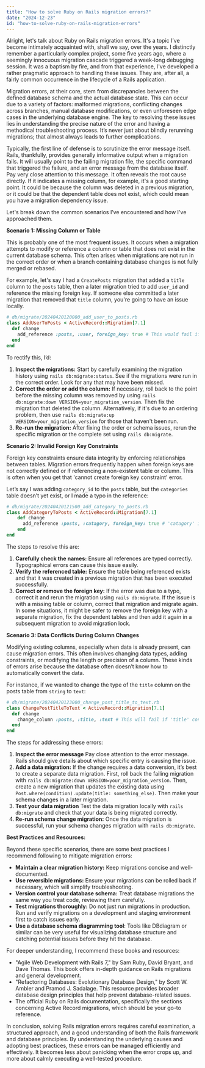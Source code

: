 ```yaml
---
title: "How to solve Ruby on Rails migration errors?"
date: "2024-12-23"
id: "how-to-solve-ruby-on-rails-migration-errors"
---
```


Alright, let's talk about Ruby on Rails migration errors. It's a topic I’ve become intimately acquainted with, shall we say, over the years. I distinctly remember a particularly complex project, some five years ago, where a seemingly innocuous migration cascade triggered a week-long debugging session. It was a baptism by fire, and from that experience, I've developed a rather pragmatic approach to handling these issues. They are, after all, a fairly common occurrence in the lifecycle of a Rails application.

Migration errors, at their core, stem from discrepancies between the defined database schema and the actual database state. This can occur due to a variety of factors: malformed migrations, conflicting changes across branches, manual database modifications, or even unforeseen edge cases in the underlying database engine. The key to resolving these issues lies in understanding the precise nature of the error and having a methodical troubleshooting process. It’s never just about blindly rerunning migrations; that almost always leads to further complications.

Typically, the first line of defense is to scrutinize the error message itself. Rails, thankfully, provides generally informative output when a migration fails. It will usually point to the failing migration file, the specific command that triggered the failure, and an error message from the database itself. Pay very close attention to this message. It often reveals the root cause directly. If it indicates a missing column, for example, it's a good starting point. It could be because the column was deleted in a previous migration, or it could be that the dependent table does not exist, which could mean you have a migration dependency issue.

Let's break down the common scenarios I’ve encountered and how I've approached them.

**Scenario 1: Missing Column or Table**

This is probably one of the most frequent issues. It occurs when a migration attempts to modify or reference a column or table that does not exist in the current database schema. This often arises when migrations are not run in the correct order or when a branch containing database changes is not fully merged or rebased.

For example, let's say I had a `CreatePosts` migration that added a `title` column to the `posts` table, then a later migration tried to add `user_id` and reference the missing foreign key. If someone else committed a later migration that removed that `title` column, you're going to have an issue locally.

```ruby
# db/migrate/20240420120000_add_user_to_posts.rb
class AddUserToPosts < ActiveRecord::Migration[7.1]
  def change
    add_reference :posts, :user, foreign_key: true # This would fail if the 'posts' table doesn't exist
  end
end
```

To rectify this, I’d:

1.  **Inspect the migrations:** Start by carefully examining the migration history using `rails db:migrate:status`. See if the migrations were run in the correct order. Look for any that may have been missed.
2.  **Correct the order or add the column:** If necessary, roll back to the point before the missing column was removed by using `rails db:migrate:down VERSION=your_migration_version`. Then fix the migration that deleted the column. Alternatively, if it's due to an ordering problem, then use `rails db:migrate:up VERSION=your_migration_version` for those that haven't been run.
3. **Re-run the migration:** After fixing the order or schema issues, rerun the specific migration or the complete set using `rails db:migrate`.

**Scenario 2: Invalid Foreign Key Constraints**

Foreign key constraints ensure data integrity by enforcing relationships between tables. Migration errors frequently happen when foreign keys are not correctly defined or if referencing a non-existent table or column. This is often when you get that 'cannot create foreign key constraint' error.

Let’s say I was adding `category_id` to the `posts` table, but the `categories` table doesn’t yet exist, or I made a typo in the reference:

```ruby
# db/migrate/20240420121500_add_category_to_posts.rb
class AddCategoryToPosts < ActiveRecord::Migration[7.1]
    def change
      add_reference :posts, :catagory, foreign_key: true # 'catagory' instead of 'category' will cause an error.
    end
end
```

The steps to resolve this are:

1. **Carefully check the names:** Ensure all references are typed correctly. Typographical errors can cause this issue easily.
2. **Verify the referenced table:** Ensure the table being referenced exists and that it was created in a previous migration that has been executed successfully.
3. **Correct or remove the foreign key:** If the error was due to a typo, correct it and rerun the migration using `rails db:migrate`. If the issue is with a missing table or column, correct that migration and migrate again. In some situations, it might be safer to remove the foreign key with a separate migration, fix the dependent tables and then add it again in a subsequent migration to avoid migration lock.

**Scenario 3: Data Conflicts During Column Changes**

Modifying existing columns, especially when data is already present, can cause migration errors. This often involves changing data types, adding constraints, or modifying the length or precision of a column. These kinds of errors arise because the database often doesn’t know how to automatically convert the data.

For instance, if we wanted to change the type of the `title` column on the posts table from `string` to `text`:

```ruby
# db/migrate/20240420123000_change_post_title_to_text.rb
class ChangePostTitleToText < ActiveRecord::Migration[7.1]
  def change
    change_column :posts, :title, :text # This will fail if 'title' contains too much data.
  end
end
```

The steps for addressing these errors:

1. **Inspect the error message** Pay close attention to the error message. Rails should give details about which specific entry is causing the issue.
2. **Add a data migration:** If the change requires a data conversion, it’s best to create a separate data migration. First, roll back the failing migration with `rails db:migrate:down VERSION=your_migration_version`. Then, create a new migration that updates the existing data using `Post.where(condition).update(title: something_else)`. Then make your schema changes in a later migration.
3. **Test your data migration** Test the data migration locally with `rails db:migrate` and check that your data is being migrated correctly.
4. **Re-run schema change migration:** Once the data migration is successful, run your schema changes migration with `rails db:migrate`.

**Best Practices and Resources:**

Beyond these specific scenarios, there are some best practices I recommend following to mitigate migration errors:

*   **Maintain a clear migration history:** Keep migrations concise and well-documented.
*   **Use reversible migrations:** Ensure your migrations can be rolled back if necessary, which will simplify troubleshooting.
*   **Version control your database schema:** Treat database migrations the same way you treat code, reviewing them carefully.
*   **Test migrations thoroughly:** Do not just run migrations in production. Run and verify migrations on a development and staging environment first to catch issues early.
*   **Use a database schema diagramming tool**: Tools like DBdiagram or similar can be very useful for visualizing database structure and catching potential issues before they hit the database.

For deeper understanding, I recommend these books and resources:

*   "Agile Web Development with Rails 7," by Sam Ruby, David Bryant, and Dave Thomas. This book offers in-depth guidance on Rails migrations and general development.
*   "Refactoring Databases: Evolutionary Database Design," by Scott W. Ambler and Pramod J. Sadalage. This resource provides broader database design principles that help prevent database-related issues.
*   The official Ruby on Rails documentation, specifically the sections concerning Active Record migrations, which should be your go-to reference.

In conclusion, solving Rails migration errors requires careful examination, a structured approach, and a good understanding of both the Rails framework and database principles. By understanding the underlying causes and adopting best practices, these errors can be managed efficiently and effectively. It becomes less about panicking when the error crops up, and more about calmly executing a well-tested procedure.
